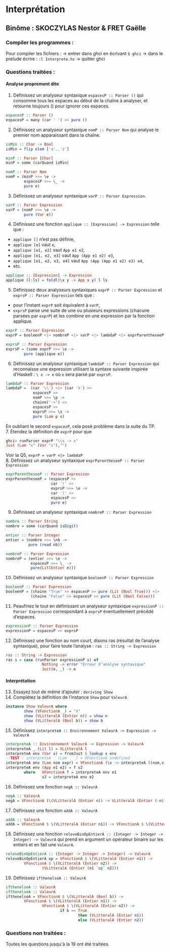 # Interprétation

## Binôme : SKOCZYLAS Nestor & FRET Gaëlle


### Compiler les programmes :

Pour compiler les fichiers :
→ entrer dans ghci en écrivant `$ ghci`
→ dans le prelude écrire : `:l Interprete.hs`
→ quitter ghci

### Questions traitées :

#### Analyse proprement dite

1. Définissez un analyseur syntaxique `espacesP :: Parser ()` qui consomme tous les espaces au début de la chaîne à analyser, et retourne toujours () pour ignorer ces espaces.
``` haskell
espacesP :: Parser ()
espacesP = many (car ' ') >> pure ()
```
2. Définissez un analyseur syntaxique `nomP :: Parser Nom` qui analyse le premier nom apparaissant dans la chaîne.
``` haskell
isMin :: Char -> Bool
isMin = flip elem ['a'..'z']

minP :: Parser [Char]
minP = some (carQuand isMin)

nomP :: Parser Nom
nomP = (minP >>= \e ->
        espacesP >>= \_ ->
        pure e)
```
3. Définissez un analyseur syntaxique `varP :: Parser Expression`.
``` haskell
varP :: Parser Expression
varP = (nomP >>= \e ->
        pure (Var e))
```
4. Définissez une fonction `applique :: [Expression] -> Expression` telle que :
* `applique []` n’est pas définie,
* `applique [e]` vaut `e`,
* `applique [e1, e2]` vaut `App e1 e2`,
* `applique [e1, e2, e3]` vaut `App (App e1 e2) e3`,
* `applique [e1, e2, e3, e4]` vaut `App (App (App e1 e2) e3) e4`,
* etc.
``` haskell
applique :: [Expression] -> Expression
applique (l:ls) = foldl(\x y -> App x y) l ls
```
5. Définissez deux analyseurs syntaxiques `exprP :: Parser Expression` et `exprsP :: Parser Expression` tels que :

* pour l’instant `exprP` soit équivalent à `varP`,
* `exprsP` parse une suite de une ou plusieurs expressions (chacune parsées par `exprP`) et les combine en une expression par la fonction applique.
``` haskell
exprP :: Parser Expression
exprP = booleenP <|> nombreP <|> varP <|> lambdaP <|> exprParentheseeP

exprsP :: Parser Expression
exprsP = (some exprP >>= \e ->
        pure (applique e))
```
6. Définissez un analyseur syntaxique `lambdaP :: Parser Expression` qui reconnaisse une expression utilisant la syntaxe suivante inspirée d’Haskell : `\ x -> e` où `e` sera parsé par `exprsP`.
``` haskell
lambdaP :: Parser Expression
lambdaP =  (car '\\') <|> (car 'λ') >>
            espacesP >>
            nomP >>= \p ->
            chaine("->") >>
            espacesP >> 
            exprsP >>= \s -> 
            pure (Lam p s)
```
En oubliant le second `espacesP`, cela posé problème dans la suite du TP.<br/>
7. Étendez la définition de `exprP` pour que
``` haskell
ghci> runParser exprP "\\x -> x"
Just (Lam "x" (Var "x"),"")
```
Voir la Q5, `exprP = varP <|> lambdaP`<br/>
8. Définissez un analyseur syntaxique `exprParentheseeP :: Parser Expression`
``` haskell
exprParentheseeP :: Parser Expression
exprParentheseeP = (espacesP >>
                    car '(' >>
                    exprsP >>= \e ->
                    car ')' >>
                    espacesP >>
                    pure e)
```
9. Définissez un analyseur syntaxique `nombreP :: Parser Expression`
``` haskell
nombre :: Parser String
nombre = some (carQuand isDigit)

entier :: Parser Integer
entier = (nombre >>= \nb ->
          pure (read nb))

nombreP :: Parser Expression
nombreP = (entier >>= \e ->
           espacesP >>= \_ ->
           pure(Lit(Entier e)))
```
10. Définissez un analyseur syntaxique `booleenP :: Parser Expression`
``` haskell
booleenP :: Parser Expression
booleenP = (chaine "True" >> espacesP >> pure (Lit (Bool True))) <|>
           (chaine "False" >> espacesP >> pure (Lit (Bool False)))
```
11. Peaufinez le tout en définissant un analyseur syntaxique `expressionP :: Parser Expression` correspondant à `exprsP` éventuellement précédé d’espaces.
``` haskell
expressionP :: Parser Expression
expressionP = espacesP >> exprsP
```
12. Définissez une fonction au nom court, disons ras (résultat de l’analyse syntaxique), pour faire toute l’analyse : `ras :: String -> Expression`
``` haskell
ras :: String -> Expression
ras s = case (runParser expressionP s) of
                Nothing -> error "Erreur d’analyse syntaxique"
                Just(e, _) -> e
```

#### Interprétation

13. Essayez tout de même d’ajouter : `deriving Show`
14. Complétez la définition de l’instance `Show` pour `ValeurA`
``` haskell
instance Show ValeurA where
        show (VFonctionA _) = "λ"
        show (VLitteralA (Entier n)) = show n
        show (VLitteralA (Bool b)) = show b
```
15. Définissez `interpreteA :: Environnement ValeurA -> Expression -> ValeurA`
``` haskell
interpreteA :: Environnement ValeurA -> Expression -> ValeurA
interpreteA _ (Lit l) = VLitteralA l
interpreteA env (Var x) = fromJust $ lookup x env
--TEST : interpreteA _ (Lam _ _) = VFonctionA undefined
interpreteA env (Lam nom expr) = VFonctionA (\v -> interpreteA ((nom,v):env) expr)
interpreteA env (App e1 e2) = f v2
        where   VFonctionA f = interpreteA env e1
                v2 = interpreteA env e2
```
16. Définissez une fonction `negA :: ValeurA`
``` haskell
negA :: ValeurA
negA = VFonctionA (\(VLitteralA (Entier n)) -> VLitteralA (Entier (-n)))
```
17. Définissez une fonction `addA :: ValeurA`
``` haskell
addA :: ValeurA
addA = VFonctionA $ \(VLitteralA (Entier n1)) -> VFonctionA $ \(VLitteralA (Entier n2)) -> (VLitteralA (Entier (n1 + n2)))
```
18. Définissez une fonction `releveBinOpEntierA :: (Integer -> Integer -> Integer) -> ValeurA` qui prend en argument un opérateur binaire sur les entiers et en fait une `ValeurA`.
``` haskell
releveBinOpEntierA :: (Integer -> Integer -> Integer) -> ValeurA
releveBinOpEntierA op = VFonctionA $ \(VLitteralA (Entier n1)) ->
        VFonctionA $ \(VLitteralA (Entier n2)) ->
                (VLitteralA (Entier (n1 `op` n2)))
```

19.  Définissez `ifthenelseA :: ValeurA`
``` haskell
ifthenelseA :: ValeurA
ifthenelseA :: ValeurA
ifthenelseA = VFonctionA $ \(VLitteralA (Bool b)) ->
        VFonctionA $ \(VLitteralA (Entier n1)) ->
                VFonctionA $ \(VLitteralA (Entier n2)) ->
                        if b == True
                                then (VLitteralA (Entier n1))
                                else (VLitteralA (Entier n2))
```

### Questions non traitées :

Toutes les questions jusqu'à la 19 ont été traitées.
